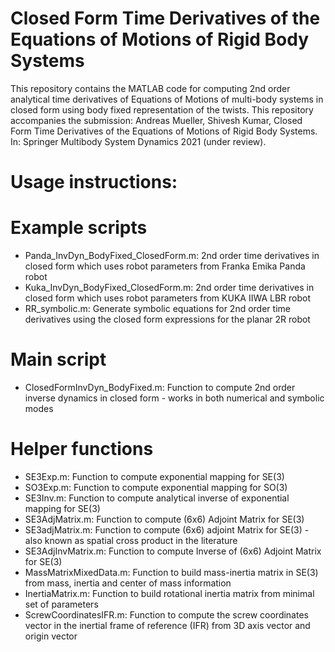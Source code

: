 # Closed Form Time Derivatives of the Equations of Motions of Rigid Body Systems

This repository contains the MATLAB code for computing 2nd order analytical time derivatives of Equations of Motions of multi-body systems in closed form using body fixed representation of the twists. This repository accompanies the submission: Andreas Mueller, Shivesh Kumar, Closed Form Time Derivatives of the Equations of Motions of Rigid Body Systems. In: Springer Multibody System Dynamics 2021 (under review). 

# Usage instructions:

# Example scripts
* Panda_InvDyn_BodyFixed_ClosedForm.m: 2nd order time derivatives in closed form which uses robot parameters from Franka Emika Panda robot
* Kuka_InvDyn_BodyFixed_ClosedForm.m: 2nd order time derivatives in closed form which uses robot parameters from KUKA IIWA LBR robot
* RR_symbolic.m: Generate symbolic equations for 2nd order time derivatives using the closed form expressions for the planar 2R robot

# Main script
* ClosedFormInvDyn_BodyFixed.m: Function to compute 2nd order inverse dynamics in closed form - works in both numerical and symbolic modes

# Helper functions
* SE3Exp.m: Function to compute exponential mapping for SE(3)
* SO3Exp.m: Function to compute exponential mapping for SO(3)
* SE3Inv.m: Function to compute analytical inverse of exponential mapping for SE(3)
* SE3AdjMatrix.m: Function to compute (6x6) Adjoint Matrix for SE(3)
* SE3adjMatrix.m: Function to compute (6x6) adjoint Matrix for SE(3) - also known as spatial cross product in the literature
* SE3AdjInvMatrix.m: Function to compute Inverse of (6x6) Adjoint Matrix for SE(3)
* MassMatrixMixedData.m: Function to build mass-inertia matrix in SE(3) from mass, inertia and center of mass information
* InertiaMatrix.m: Function to build rotational inertia matrix from minimal set of parameters
* ScrewCoordinatesIFR.m: Function to compute the screw coordinates vector in the inertial frame of reference (IFR) from 3D axis vector and origin vector
